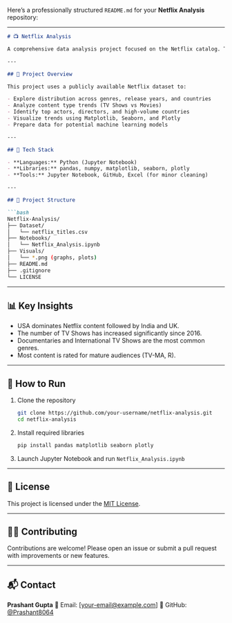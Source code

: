 Here’s a professionally structured `README.md` for your **Netflix Analysis** repository:

---

````markdown
# 📺 Netflix Analysis

A comprehensive data analysis project focused on the Netflix catalog. This repository explores global content trends, genre distribution, release patterns, ratings, and other insights using Python and data visualization tools.

---

## 📌 Project Overview

This project uses a publicly available Netflix dataset to:

- Explore distribution across genres, release years, and countries
- Analyze content type trends (TV Shows vs Movies)
- Identify top actors, directors, and high-volume countries
- Visualize trends using Matplotlib, Seaborn, and Plotly
- Prepare data for potential machine learning models

---

## 🧰 Tech Stack

- **Languages:** Python (Jupyter Notebook)
- **Libraries:** pandas, numpy, matplotlib, seaborn, plotly
- **Tools:** Jupyter Notebook, GitHub, Excel (for minor cleaning)

---

## 📁 Project Structure

```bash
Netflix-Analysis/
├── Dataset/
│   └── netflix_titles.csv
├── Notebooks/
│   └── Netflix_Analysis.ipynb
├── Visuals/
│   └── *.png (graphs, plots)
├── README.md
├── .gitignore
└── LICENSE
````

---

## 📊 Key Insights

* USA dominates Netflix content followed by India and UK.
* The number of TV Shows has increased significantly since 2016.
* Documentaries and International TV Shows are the most common genres.
* Most content is rated for mature audiences (TV-MA, R).

---

## 🚀 How to Run

1. Clone the repository

   ```bash
   git clone https://github.com/your-username/netflix-analysis.git
   cd netflix-analysis
   ```

2. Install required libraries

   ```bash
   pip install pandas matplotlib seaborn plotly
   ```

3. Launch Jupyter Notebook and run `Netflix_Analysis.ipynb`

---

## 📄 License

This project is licensed under the [MIT License](LICENSE).

---

## 🙋‍♂️ Contributing

Contributions are welcome! Please open an issue or submit a pull request with improvements or new features.

---

## 📬 Contact

**Prashant Gupta**
📧 Email: \[[your-email@example.com](Prashantgupta8064@gmail.com)]
📍 GitHub: [@Prashant8064](https://github.com/Prashant8064)

